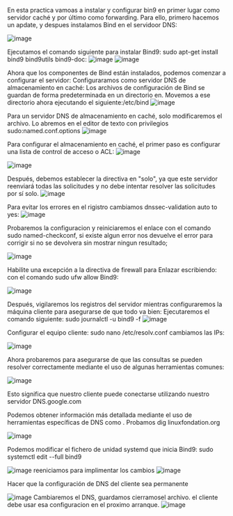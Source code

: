 En esta practica vamoas a instalar y configurar bin9 en primer lugar como servidor caché y por último como forwarding. 
Para ello, primero hacemos un apdate, y despues instalamos Bind en el servidoor DNS:

![image](https://github.com/hasna2223/Serv.-Red-Internet/assets/119622209/3079a406-e006-4653-b757-c94bce0afaf2)

Ejecutamos el comando siguiente para instalar Bind9: sudo apt-get install bind9 bind9utils bind9-doc: 
![image](https://github.com/hasna2223/Serv.-Red-Internet/assets/119622209/4b6fca3f-b997-469b-96c1-8877df95a5c3)
![image](https://github.com/hasna2223/Serv.-Red-Internet/assets/119622209/b32ebacd-fac8-45e8-93ac-0aa7bcac521a)

Ahora que los componentes de Bind están instalados, podemos comenzar a configurar el servidor: 
Configuraramos como servidor DNS de almacenamiento en caché:
Los archivos de configuración de Bind se guardan de forma predeterminada en un directorio en. Movemos a ese directorio ahora ejecutando el siguiente:/etc/bind
![image](https://github.com/hasna2223/Serv.-Red-Internet/assets/119622209/2e753ae7-0573-4d2d-8e07-f19b3142c3da)

Para un servidor DNS de almacenamiento en caché, solo modificaremos el archivo. Lo abremos en el editor de texto con privilegios sudo:named.conf.options
![image](https://github.com/hasna2223/Serv.-Red-Internet/assets/119622209/567baa5c-ec81-436b-b08c-67da992e8147)

Para configurar el almacenamiento en caché, el primer paso es configurar una lista de control de acceso o ACL:
![image](https://github.com/hasna2223/Serv.-Red-Internet/assets/119622209/bf893f61-c764-4906-83e6-b520b0b4e755)

![image](https://github.com/hasna2223/Serv.-Red-Internet/assets/119622209/4c4d5cd8-61e4-4c76-af14-c5b085abed98)

Después, debemos establecer la directiva en "solo", ya que este servidor reenviará todas las solicitudes y no debe intentar resolver las solicitudes por sí solo.
![image](https://github.com/hasna2223/Serv.-Red-Internet/assets/119622209/def4ce2f-d219-4788-82dc-a874f414aab6)

Para evitar los errores en el rigistro cambiamos dnssec-validation auto to yes: 
![image](https://github.com/hasna2223/Serv.-Red-Internet/assets/119622209/28e633df-97ab-443b-bbc3-56fc446e0f59)

Probaremos la configuracion y reiniciaremos el enlace con el comando sudo named-checkconf, si existe algun error nos devuelve el error para corrigir si no se devolvera sin mostrar ningun resultado; 

![image](https://github.com/hasna2223/Serv.-Red-Internet/assets/119622209/7542e7b6-b8eb-4ec9-8ce3-d70614630e16)

Habilite una excepción a la directiva de firewall para Enlazar escribiendo: con el comando sudo ufw allow Bind9:

![image](https://github.com/hasna2223/Serv.-Red-Internet/assets/119622209/e59f1d16-08be-47b1-8d0b-1313d9807b0a)

Después, vigilaremos los registros del servidor mientras configuraremos la máquina cliente para asegurarse de que todo va bien:
Ejecutaremos el comando siguiente:
sudo journalctl -u bind9 -f
![image](https://github.com/hasna2223/Serv.-Red-Internet/assets/119622209/2f0d6d47-6d7c-49f2-818e-0cd87472ea50)

Configurar el equipo cliente:
sudo nano /etc/resolv.conf
cambiamos las IPs:

![image](https://github.com/hasna2223/Serv.-Red-Internet/assets/119622209/3874d560-096c-4d8c-b440-ff978805620b)

Ahora probaremos para asegurarse de que las consultas se pueden resolver correctamente mediante  el uso de algunas herramientas comunes:

![image](https://github.com/hasna2223/Serv.-Red-Internet/assets/119622209/3f6dc46b-5594-4f4c-9b1b-6ccb7bde77d1)

Esto significa que nuestro cliente puede conectarse utilizando nuestro servidor DNS.google.com

Podemos obtener información más detallada mediante el uso de herramientas específicas de DNS como . Probamos dig linuxfondation.org

![image](https://github.com/hasna2223/Serv.-Red-Internet/assets/119622209/0f180e83-27d8-4fd4-9c21-f1ebd9378e16)

Podemos modificar el fichero  de unidad systemd que inicia Bind9:
sudo systemctl edit --full bind9

![image](https://github.com/hasna2223/Serv.-Red-Internet/assets/119622209/4856aed9-d39e-4a2b-97f1-810fec7b3033)
reeniciamos para implimentar los cambios
![image](https://github.com/hasna2223/Serv.-Red-Internet/assets/119622209/82d29433-a808-4557-8809-db347fb4c7de)

Hacer que la configuración de DNS del cliente sea permanente

![image](https://github.com/hasna2223/Serv.-Red-Internet/assets/119622209/7bdbe894-686f-4302-89d5-9ba4393dca33)
Cambiaremos el DNS, guardamos cierramosel archivo. el cliente debe usar esa configuracion en el proximo arranque.
![image](https://github.com/hasna2223/Serv.-Red-Internet/assets/119622209/9fa930ce-5926-4076-80b2-f3f41251e551)

